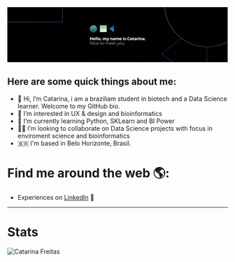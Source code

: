 <img src="images/Catarina Freitas.png" alt="banner that says Hello, my name is Catarina. Nice to meet you">

## Here are some quick things about me:
- 👋 Hi, I’m Catarina, i am a braziliam student in biotech and a Data Science learner. Welcome to my GitHub bio.
- 👀 I’m interested in UX & design and bioinformatics
- 🌱 I’m currently learning Python, SKLearn and BI Power
- 👨‍💻 I’m looking to collaborate on Data Science projects with focus in enviroment science and bioinformatics
- 🇧🇷  I'm based in Belo Horizonte, Brasil.

# Find me around the web 🌎:
- Experiences on [LinkedIn](https://www.linkedin.com/public-profile/settings?lipi=urn%3Ali%3Apage%3Ad_flagship3_profile_self_edit_contact-info%3BiBtpAP%2F9TOqzff6t5O%2BKrg%3D%3D) 💼

---
# Stats
![Catarina Freitas](https://github-readme-stats.vercel.app/api?username=CatarinaRRF&show_icons=true&theme=tokyonight)
